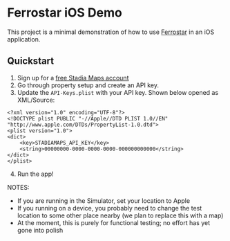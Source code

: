 #  Ferrostar iOS Demo

This project is a minimal demonstration of how to use [Ferrostar](https://github.com/stadiamaps/ferrostar)
in an iOS application.

## Quickstart

1. Sign up for a [free Stadia Maps account](https://client.stadiamaps.com/signup/?utm_content=ferrostar_ios&utm_campaign=ferrostar_demos&utm_source=github)
2. Go through property setup and create an API key.
3. Update the `API-Keys.plist` with your API key. Shown below opened as XML/Source: 

```
<?xml version="1.0" encoding="UTF-8"?>
<!DOCTYPE plist PUBLIC "-//Apple//DTD PLIST 1.0//EN" "http://www.apple.com/DTDs/PropertyList-1.0.dtd">
<plist version="1.0">
<dict>
    <key>STADIAMAPS_API_KEY</key>
    <string>00000000-0000-0000-0000-000000000000</string>
</dict>
</plist>
```

4. Run the app!

NOTES:

* If you are running in the Simulator, set your location to Apple
* If you running on a device, you probably need to change the test location to some other place nearby (we plan to replace this with a map)
* At the moment, this is purely for functional testing; no effort has yet gone into polish
